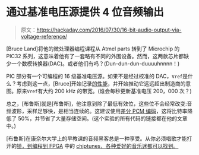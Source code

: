 # 通过基准电压源提供 4 位音频输出

> 原文：<https://hackaday.com/2016/07/30/16-bit-audio-output-via-voltage-reference/>

[Bruce Land]将他的微处理器编程课程从 Atmel parts 转到了 Microchip 的 PIC32 系列，这意味着他有了一套略有不同的外围设备。然而，这两款芯片都缺少一个数模转换器(DAC)。或者他们有吗？(Dun-dun-dun-duuuuhnnnn！)

PIC 部分有一个可编程的 16 级基准电压源。如果不是经过校准的 DAC，`Vref`是什么？考虑到这一点，[Bruce]开始记录[的性能](https://hackaday.io/project/4985-pic32-vref-output-plays-wav-files)，并开始推动它远远超出制造商的意图。原来`Vref`有大约 200 kHz 的带宽。(谁会每秒更新基准电压 200，000 次？)

总之，[布鲁斯]就是[布鲁斯]，他注意到除了最低有效位，这些位不会经常改变:音频波形，采样足够快，是相当连续的。这建议使用[差分 PCM 编码](https://hackaday.io/project/273-speech-playback-for-microcontroller)，这将比特率降低了 50%，并节省了大量存储空间。(这个实验的所有代码的链接都在他的文章中。)

[布鲁斯]在康奈尔大学上的早教课的音频黑客总是一种享受。从你必须唱歌才能打开的[锁，到编程到 FPGA](http://hackaday.com/2014/12/17/singlock-protects-your-valuables-from-shy-people/) 中的 [chiptunes，各种爱好的音乐迷都可以找到。](http://hackaday.com/2016/06/19/recreating-chiptunes-in-verilog/)